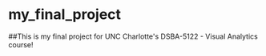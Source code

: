 # my_final_project

##This is my final project for UNC Charlotte's DSBA-5122 - Visual Analytics course!
